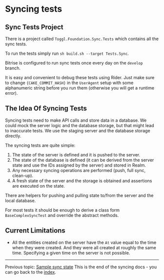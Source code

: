 # Syncing tests

## Sync Tests Project

There is a project called `Toggl.Foundation.Sync.Tests` which contains all the sync tests.

To run the tests simply run `sh build.sh --target Tests.Sync`.

Bitrise is configured to run sync tests once every day on the `develop` branch.

It is easy and convenient to debug these tests using Rider. Just make sure to change `{CAKE_COMMIT_HASH}` in the `UserAgent` setup with some alphanumeric string before you run them (otherwise you will get a runtime error).

## The Idea Of Syncing Tests

Syncing tests need to make API calls and store data in a database. We could mock the server logic and the database storage, but that might lead to inaccurate tests. We use the staging server and the database storage directly.

The syncing tests are quite simple:

1. The state of the server is defined and it is pushed to the server.
2. The state of the database is defined (it can be derived from the server state and use the IDs assigned by the server) and stored in Realm.
3. Any necessary syncing operations are performed (push, full sync, clean-up).
4. A fresh state of the server and the storage is obtained and assertions are executed on the state.

There are helpers for pushing and pulling state to/from the server and the local database.

For most tests it should be enough to derive a class form `BaseComplexSyncTest` and override the abstract methods.

## Current Limitations

- All the entities created on the server have the `At` value equal to the time when they were created. And they were all created at roughly the same time. Specifying a given time on the server is not possible.

---

Previous topic: [Sample sync state](example.md)
This is the end of the syncing docs - you can go back to the [index](index.md).
